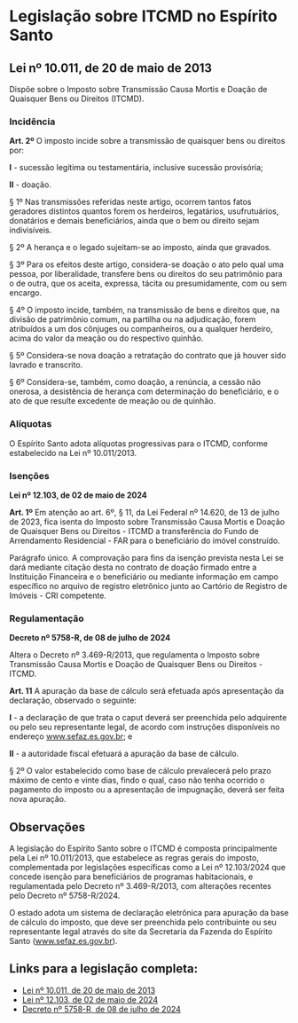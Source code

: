 # Legislação sobre ITCMD no Espírito Santo

## Lei nº 10.011, de 20 de maio de 2013

Dispõe sobre o Imposto sobre Transmissão Causa Mortis e Doação de Quaisquer Bens ou Direitos (ITCMD).

### Incidência

**Art. 2º** O imposto incide sobre a transmissão de quaisquer bens ou direitos por:

**I** - sucessão legítima ou testamentária, inclusive sucessão provisória;

**II** - doação.

§ 1º Nas transmissões referidas neste artigo, ocorrem tantos fatos geradores distintos quantos forem os herdeiros, legatários, usufrutuários, donatários e demais beneficiários, ainda que o bem ou direito sejam indivisíveis.

§ 2º A herança e o legado sujeitam-se ao imposto, ainda que gravados.

§ 3º Para os efeitos deste artigo, considera-se doação o ato pelo qual uma pessoa, por liberalidade, transfere bens ou direitos do seu patrimônio para o de outra, que os aceita, expressa, tácita ou presumidamente, com ou sem encargo.

§ 4º O imposto incide, também, na transmissão de bens e direitos que, na divisão de patrimônio comum, na partilha ou na adjudicação, forem atribuídos a um dos cônjuges ou companheiros, ou a qualquer herdeiro, acima do valor da meação ou do respectivo quinhão.

§ 5º Considera-se nova doação a retratação do contrato que já houver sido lavrado e transcrito.

§ 6º Considera-se, também, como doação, a renúncia, a cessão não onerosa, a desistência de herança com determinação do beneficiário, e o ato de que resulte excedente de meação ou de quinhão.

### Alíquotas

O Espírito Santo adota alíquotas progressivas para o ITCMD, conforme estabelecido na Lei nº 10.011/2013.

### Isenções

**Lei nº 12.103, de 02 de maio de 2024**

**Art. 1º** Em atenção ao art. 6º, § 11, da Lei Federal nº 14.620, de 13 de julho de 2023, fica isenta do Imposto sobre Transmissão Causa Mortis e Doação de Quaisquer Bens ou Direitos - ITCMD a transferência do Fundo de Arrendamento Residencial - FAR para o beneficiário do imóvel construído.

Parágrafo único. A comprovação para fins da isenção prevista nesta Lei se dará mediante citação desta no contrato de doação firmado entre a Instituição Financeira e o beneficiário ou mediante informação em campo específico no arquivo de registro eletrônico junto ao Cartório de Registro de Imóveis - CRI competente.

### Regulamentação

**Decreto nº 5758-R, de 08 de julho de 2024**

Altera o Decreto nº 3.469-R/2013, que regulamenta o Imposto sobre Transmissão Causa Mortis e Doação de Quaisquer Bens ou Direitos - ITCMD.

**Art. 11** A apuração da base de cálculo será efetuada após apresentação da declaração, observado o seguinte:

**I** - a declaração de que trata o caput deverá ser preenchida pelo adquirente ou pelo seu representante legal, de acordo com instruções disponíveis no endereço www.sefaz.es.gov.br; e

**II** - a autoridade fiscal efetuará a apuração da base de cálculo.

§ 2º O valor estabelecido como base de cálculo prevalecerá pelo prazo máximo de cento e vinte dias, findo o qual, caso não tenha ocorrido o pagamento do imposto ou a apresentação de impugnação, deverá ser feita nova apuração.

## Observações

A legislação do Espírito Santo sobre o ITCMD é composta principalmente pela Lei nº 10.011/2013, que estabelece as regras gerais do imposto, complementada por legislações específicas como a Lei nº 12.103/2024 que concede isenção para beneficiários de programas habitacionais, e regulamentada pelo Decreto nº 3.469-R/2013, com alterações recentes pelo Decreto nº 5758-R/2024.

O estado adota um sistema de declaração eletrônica para apuração da base de cálculo do imposto, que deve ser preenchida pelo contribuinte ou seu representante legal através do site da Secretaria da Fazenda do Espírito Santo (www.sefaz.es.gov.br).

## Links para a legislação completa:
- [Lei nº 10.011, de 20 de maio de 2013](https://sefaz.es.gov.br/Media/Sefaz/Receita%20Estadual/Legislacao/Lei%2010.011%20atualizada.pdf)
- [Lei nº 12.103, de 02 de maio de 2024](https://www.legisweb.com.br/legislacao/?id=458486)
- [Decreto nº 5758-R, de 08 de julho de 2024](https://www.legisweb.com.br/legislacao/?id=461626)
